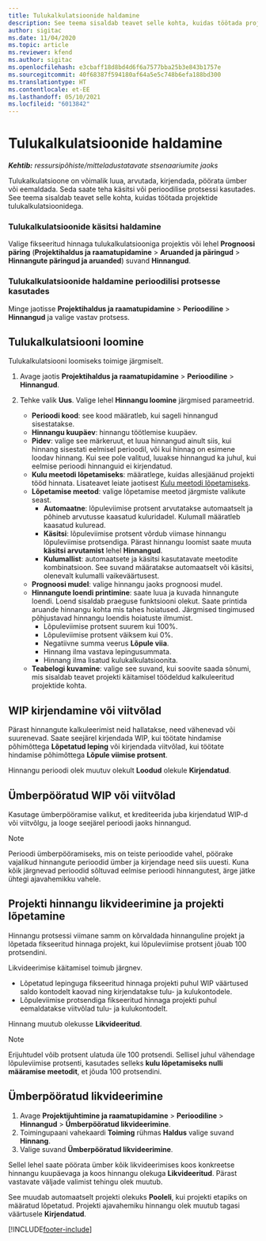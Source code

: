 ```yaml
---
title: Tulukalkulatsioonide haldamine
description: See teema sisaldab teavet selle kohta, kuidas töötada projektide tulukalkulatsioonidega.
author: sigitac
ms.date: 11/04/2020
ms.topic: article
ms.reviewer: kfend
ms.author: sigitac
ms.openlocfilehash: e3cbaff18d8bd4d6f6a7577bba25b3e843b1757e
ms.sourcegitcommit: 40f68387f594180af64a5e5c748b6efa188bd300
ms.translationtype: HT
ms.contentlocale: et-EE
ms.lasthandoff: 05/10/2021
ms.locfileid: "6013842"
---
```

# <a name="manage-revenue-estimates"></a>Tulukalkulatsioonide haldamine

_**Kehtib:** ressursipõhiste/mitteladustatavate stsenaariumite jaoks_

Tulukalkulatsioone on võimalik luua, arvutada, kirjendada, pöörata ümber või eemaldada. Seda saate teha käsitsi või perioodilise protsessi kasutades. See teema sisaldab teavet selle kohta, kuidas töötada projektide tulukalkulatsioonidega.

### <a name="manage-revenue-estimates-manually"></a>Tulukalkulatsioonide käsitsi haldamine

Valige fikseeritud hinnaga tulukalkulatsiooniga projektis või lehel **Prognoosi päring** (**Projektihaldus ja raamatupidamine** > **Aruanded ja päringud** > **Hinnangute päringud ja aruanded**) suvand **Hinnangud**.

### <a name="manage-revenue-estimates-using-a-periodic-process"></a>Tulukalkulatsioonide haldamine perioodilisi protsesse kasutades

Minge jaotisse **Projektihaldus ja raamatupidamine** > **Perioodiline** > **Hinnangud** ja valige vastav protsess.

## <a name="create-a-revenue-estimate"></a>Tulukalkulatsiooni loomine

Tulukalkulatsiooni loomiseks toimige järgmiselt. 

1. Avage jaotis **Projektihaldus ja raamatupidamine** > **Perioodiline** > **Hinnangud**.
2. Tehke valik **Uus**. Valige lehel **Hinnangu loomine** järgmised parameetrid.

   - **Perioodi kood**: see kood määratleb, kui sageli hinnangud sisestatakse.
   - **Hinnangu kuupäev**: hinnangu töötlemise kuupäev.
   - **Pidev**: valige see märkeruut, et luua hinnangud ainult siis, kui hinnang sisestati eelmisel perioodil, või kui hinnag on esimene loodav hinnang. Kui see pole valitud, luuakse hinnangud ka juhul, kui eelmise perioodi hinnanguid ei kirjendatud.
   - **Kulu meetodi lõpetamiseks**: määratlege, kuidas allesjäänud projekti tööd hinnata. Lisateavet leiate jaotisest [Kulu meetodi lõpetamiseks](cost-complete-methods.md).
   - **Lõpetamise meetod**: valige lõpetamise meetod järgmiste valikute seast.
     - **Automaatne**: lõpuleviimise protsent arvutatakse automaatselt ja põhineb arvutusse kaasatud kuluridadel. Kulumall määratleb kaasatud kuluread.
     - **Käsitsi**: lõpuleviimise protsent võrdub viimase hinnangu lõpuleviimise protsendiga. Pärast hinnangu loomist saate muuta **käsitsi arvutamist** lehel **Hinnangud**.
     - **Kulumallist**: automaatsete ja käsitsi kasutatavate meetodite kombinatsioon. See suvand määratakse automaatselt või käsitsi, olenevalt kulumalli vaikeväärtusest.
   - **Prognoosi mudel**: valige hinnangu jaoks prognoosi mudel.
   - **Hinnangute loendi printimine**: saate luua ja kuvada hinnangute loendi. Loend sisaldab praeguse funktsiooni olekut. Saate printida aruande hinnangu kohta mis tahes hoiatused. Järgmised tingimused põhjustavad hinnangu loendis hoiatuste ilmumist.
     - Lõpuleviimise protsent suurem kui 100%.
     - Lõpuleviimise protsent väiksem kui 0%.
     - Negatiivne summa veerus **Lõpule viia**.
     - Hinnang ilma vastava lepingusummata.
     - Hinnang ilma lisatud kulukalkulatsioonita.
   - **Teabelogi kuvamine**: valige see suvand, kui soovite saada sõnumi, mis sisaldab teavet projekti käitamisel töödeldud kalkuleeritud projektide kohta.


## <a name="post-wip-or-accruals"></a>WIP kirjendamine või viitvõlad

Pärast hinnangute kalkuleerimist neid hallatakse, need vähenevad või suurenevad. Saate seejärel kirjendada WIP, kui töötate hindamise põhimõttega **Lõpetatud leping** või kirjendada viitvõlad, kui töötate hindamise põhimõttega **Lõpule viimise protsent**.
  
Hinnangu perioodi olek muutuv olekult **Loodud** olekule **Kirjendatud**.

## <a name="reverse-wip-or-accruals"></a>Ümberpööratud WIP või viitvõlad

Kasutage ümberpööramise valikut, et krediteerida juba kirjendatud WIP-d või viitvõlgu, ja looge seejärel perioodi jaoks hinnangud.

> [!NOTE]
> Perioodi ümberpööramiseks, mis on teiste perioodide vahel, pöörake vajalikud hinnangute perioodid ümber ja kirjendage need siis uuesti. Kuna kõik järgnevad perioodid sõltuvad eelmise perioodi hinnangutest, ärge jätke ühtegi ajavahemikku vahele.

## <a name="eliminate-the-estimate-project-and-finish-the-project"></a>Projekti hinnangu likvideerimine ja projekti lõpetamine

Hinnangu protsessi viimane samm on kõrvaldada hinnanguline projekt ja lõpetada fikseeritud hinnaga projekt, kui lõpuleviimise protsent jõuab 100 protsendini.

Likvideerimise käitamisel toimub järgnev.

- Lõpetatud lepinguga fikseeritud hinnaga projekti puhul WIP väärtused saldo kontodelt kaovad ning kirjendatakse tulu- ja kulukontodele.
- Lõpuleviimise protsendiga fikseeritud hinnaga projekti puhul eemaldatakse viitvõlad tulu- ja kulukontodelt.

Hinnang muutub olekusse **Likvideeritud**.

> [!NOTE]
> Erijuhtudel võib protsent ulatuda üle 100 protsendi. Sellisel juhul vähendage lõpuleviimise protsenti, kasutades selleks **kulu lõpetamiseks nulli määramise meetodit**, et jõuda 100 protsendini.

## <a name="reverse-elimination"></a>Ümberpööratud likvideerimine

1. Avage **Projektijuhtimine ja raamatupidamine** > **Perioodiline** > **Hinnangud** > **Ümberpööratud likvideerimine**. 
2. Toimingupaani vahekaardi **Toiming** rühmas **Haldus** valige suvand **Hinnang**. 
3. Valige suvand **Ümberpööratud likvideerimine**.

Sellel lehel saate pöörata ümber kõik likvideerimises koos konkreetse hinnangu kuupäevaga ja koos hinnangu olekuga **Likvideeritud**. Pärast vastavate väljade valimist tehingu olek muutub.

See muudab automaatselt projekti olekuks **Pooleli**, kui projekti etapiks on määratud lõpetatud. Projekti ajavahemiku hinnangu olek muutub tagasi väärtusele **Kirjendatud**.


[!INCLUDE[footer-include](../includes/footer-banner.md)]